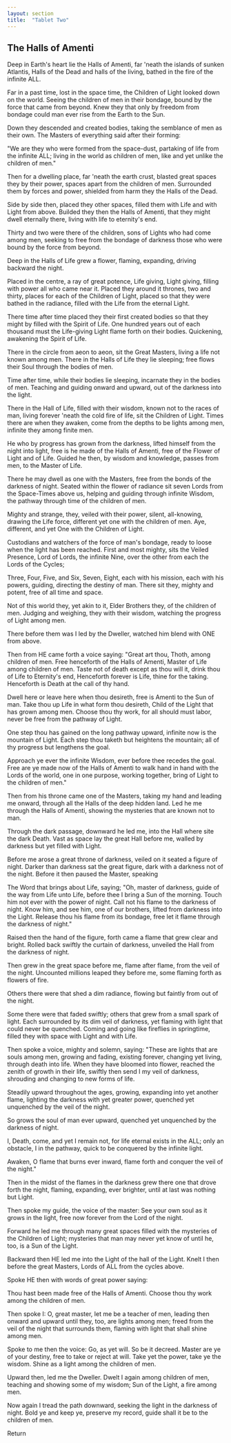 ```yaml
---
layout: section
title:  "Tablet Two"
---
```

## The Halls of Amenti

Deep in Earth's heart lie the Halls of Amenti, 
far 'neath the islands of sunken Atlantis, 
Halls of the Dead and halls of the living, 
bathed in the fire of the infinite ALL. 

Far in a past time, lost in the space time, 
the Children of Light looked down on the world. 
Seeing the children of men in their bondage, 
bound by the force that came from beyond. 
Knew they that only by freedom from bondage 
could man ever rise from the Earth to the Sun. 

Down they descended and created bodies, 
taking the semblance of men as their own. 
The Masters of everything said after their forming: 

"We are they who were formed from the space-dust, 
partaking of life from the infinite ALL; 
living in the world as children of men, 
like and yet unlike the children of men."

Then for a dwelling place, far 'neath the earth crust, 
blasted great spaces they by their power, 
spaces apart from the children of men. 
Surrounded them by forces and power, 
shielded from harm they the Halls of the Dead. 

Side by side then, placed they other spaces, 
filled them with Life and with Light from above. 
Builded they then the Halls of Amenti, 
that they might dwell eternally there,
living with life to eternity's end.

Thirty and two were there of the children, 
sons of Lights who had come among men, 
seeking to free from the bondage of darkness 
those who were bound by the force from beyond.

Deep in the Halls of Life grew a flower, flaming, 
expanding, driving backward the night. 

Placed in the centre, a ray of great potence, Life 
giving, Light giving, filling with power all who came near it. 
Placed they around it thrones, two and thirty, 
places for each of the Children of Light, 
placed so that they were bathed in the radiance, 
filled with the Life from the eternal Light. 

There time after time placed they their first created bodies 
so that they might by filled with the Spirit of Life. 
One hundred years out of each thousand must the 
Life-giving Light flame forth on their bodies. 
Quickening, awakening the Spirit of Life.

There in the circle from aeon to aeon, 
sit the Great Masters, 
living a life not known among men. 
There in the Halls of Life they lie sleeping; 
free flows their Soul through the bodies of men.

Time after time, while their bodies lie sleeping, 
incarnate they in the bodies of men. 
Teaching and guiding onward and upward, 
out of the darkness into the light. 

There in the Hall of Life, filled with their wisdom, 
known not to the races of man, living forever 'neath the cold 
fire of life, sit the Children of Light. 
Times there are when they awaken, 
come from the depths to be lights among men, 
infinite they among finite men.

He who by progress has grown from the darkness, 
lifted himself from the night into light, 
free is he made of the Halls of Amenti, 
free of the Flower of Light and of Life. 
Guided he then, by wisdom and knowledge, 
passes from men, to the Master of Life. 

There he may dwell as one with the Masters, 
free from the bonds of the darkness of night. 
Seated within the flower of radiance sit seven 
Lords from the Space-Times above us, 
helping and guiding through infinite Wisdom, 
the pathway through time of the children of men. 

Mighty and strange, they, 
veiled with their power, 
silent, all-knowing, 
drawing the Life force, 
different yet one with the 
children of men. 
Aye, different, and yet One 
with the Children of Light.

Custodians and watchers of the force of man's bondage, 
ready to loose when the light has been reached. 
First and most mighty, 
sits the Veiled Presence, Lord of Lords, 
the infinite Nine, 
over the other from each 
the Lords of the Cycles; 

Three, Four, Five, and Six, Seven, Eight, 
each with his mission, each with his powers, 
guiding, directing the destiny of man. 
There sit they, mighty and potent, 
free of all time and space. 

Not of this world they, 
yet akin to it, 
Elder Brothers they,
of the children of men. 
Judging and weighing, 
they with their wisdom, 
watching the progress 
of Light among men.

There before them was I led by the Dweller, 
watched him blend with ONE from above. 

Then from HE came forth a voice saying: 
"Great art thou, Thoth, among children of men. 
Free henceforth of the Halls of Amenti, 
Master of Life among children of men. 
Taste not of death except as thou will it, 
drink thou of Life to Eternity's end, 
Henceforth forever is Life, 
thine for the taking. 
Henceforth is Death at the call of thy hand. 

Dwell here or leave here when thou desireth, 
free is Amenti to the Sun of man. 
Take thou up Life in what form thou desireth, 
Child of the Light that has grown among men. 
Choose thou thy work, for all should must labor, 
never be free from the pathway of Light. 

One step thou has gained on the long pathway upward, 
infinite now is the mountain of Light. 
Each step thou taketh but heightens the mountain; 
all of thy progress but lengthens the goal. 

Approach ye ever the infinite Wisdom, 
ever before thee recedes the goal. 
Free are ye made now of the Halls of Amenti 
to walk hand in hand with the Lords of the world, 
one in one purpose, working together, 
bring of Light to the children of men."

Then from his throne came one of the Masters, 
taking my hand and leading me onward, 
through all the Halls of the deep hidden land. 
Led he me through the Halls of Amenti, 
showing the mysteries that are known not to man.

Through the dark passage, downward he led me, 
into the Hall where site the dark Death. 
Vast as space lay the great Hall before me, 
walled by darkness but yet filled with Light.

Before me arose a great throne of darkness, 
veiled on it seated a figure of night. 
Darker than darkness sat the great figure, 
dark with a darkness not of the night. 
Before it then paused the Master, speaking 

The Word that brings about Life, saying; 
"Oh, master of darkness, 
guide of the way from Life unto Life, 
before thee I bring a Sun of the morning. 
Touch him not ever with the power of night. 
Call not his flame to the darkness of night. 
Know him, and see him, 
one of our brothers, 
lifted from darkness into the Light. 
Release thou his flame from its bondage, 
free let it flame through the darkness of night."

Raised then the hand of the figure, 
forth came a flame that grew clear and bright. 
Rolled back swiftly the curtain of darkness, 
unveiled the Hall from the darkness of night. 

Then grew in the great space before me, 
flame after flame, from the veil of the night. 
Uncounted millions leaped they before me, 
some flaming forth as flowers of fire. 

Others there were that shed a dim radiance, 
flowing but faintly from out of the night. 

Some there were that faded swiftly; 
others that grew from a small spark of light. 
Each surrounded by its dim veil of darkness, 
yet flaming with light that could never be quenched. 
Coming and going like fireflies in springtime, 
filled they with space with Light and with Life.

Then spoke a voice, mighty and solemn, saying: 
"These are lights that are souls among men, 
growing and fading, existing forever, 
changing yet living, through death into life. 
When they have bloomed into flower, 
reached the zenith of growth in their life, 
swiftly then send I my veil of darkness, 
shrouding and changing to new forms of life.

Steadily upward throughout the ages, growing, 
expanding into yet another flame, 
lighting the darkness with yet greater power, 
quenched yet unquenched by the veil of the night. 

So grows the soul of man ever upward, 
quenched yet unquenched by the darkness of night.

I, Death, come, and yet I remain not, 
for life eternal exists in the ALL; 
only an obstacle, I in the pathway, 
quick to be conquered by the infinite light. 

Awaken, O flame that burns ever inward, 
flame forth and conquer the veil of the night." 

Then in the midst of the flames 
in the darkness grew there one that 
drove forth the night, flaming, expanding, 
ever brighter, until at last was nothing but Light. 

Then spoke my guide, the voice of the master: 
See your own soul as it grows in the light, 
free now forever from the Lord of the night.

Forward he led me through many great spaces 
filled with the mysteries of the Children of Light; 
mysteries that man may never yet know of until 
he, too, is a Sun of the Light. 

Backward then HE led me into the Light 
of the hall of the Light. 
Knelt I then before the great Masters, 
Lords of ALL from the cycles above.

Spoke HE then with words of great power saying: 

Thou hast been made free of the Halls of Amenti. 
Choose thou thy work among the children of men.

Then spoke I: 
O, great master, 
let me be a teacher of men, 
leading then onward and upward until they, 
too, are lights among men; 
freed from the veil of the night that surrounds them, 
flaming with light that shall shine among men.

Spoke to me then the voice: 
Go, as yet will. So be it decreed. 
Master are ye of your destiny, 
free to take or reject at will. 
Take yet the power, take ye the wisdom. 
Shine as a light among the children of men.

Upward then, led me the Dweller. 
Dwelt I again among children of men, 
teaching and showing some of my wisdom; 
Sun of the Light, a fire among men.

Now again I tread the path downward, 
seeking the light in the darkness of night. 
Bold ye and keep ye, preserve my record, 
guide shall it be to the children of men.

 

Return

 